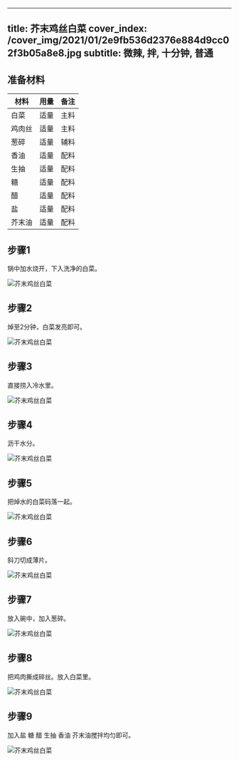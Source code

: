
---
title: 芥末鸡丝白菜
cover_index: /cover_img/2021/01/2e9fb536d2376e884d9cc02f3b05a8e8.jpg
subtitle: 微辣, 拌, 十分钟, 普通
---

## 准备材料

| 材料     | 用量 | 备注|
| ------- | ----- | --- |
| 白菜 | 适量| 主料 |
| 鸡肉丝 | 适量| 主料 |
| 葱碎 | 适量| 辅料 |
| 香油 | 适量| 配料 |
| 生抽 | 适量| 配料 |
| 糖 | 适量| 配料 |
| 醋 | 适量| 配料 |
| 盐 | 适量| 配料 |
| 芥末油 | 适量| 配料 |

## 步骤1

锅中加水烧开，下入洗净的白菜。

![芥末鸡丝白菜](https://i8.meishichina.com/attachment/recipe/201010/201010081534043.jpg?x-oss-process=style/p320) 

## 步骤2

焯至2分钟，白菜发亮即可。

![芥末鸡丝白菜](https://i8.meishichina.com/attachment/recipe/201010/201010081534339.jpg?x-oss-process=style/p320) 

## 步骤3

直接捞入冷水里。

![芥末鸡丝白菜](https://i8.meishichina.com/attachment/recipe/201010/201010081534454.jpg?x-oss-process=style/p320) 

## 步骤4

沥干水分。

![芥末鸡丝白菜](https://i8.meishichina.com/attachment/recipe/201010/201010081534563.jpg?x-oss-process=style/p320) 

## 步骤5

把焯水的白菜码落一起。

![芥末鸡丝白菜](https://i8.meishichina.com/attachment/recipe/201010/201010081535174.jpg?x-oss-process=style/p320) 

## 步骤6

斜刀切成薄片。

![芥末鸡丝白菜](https://i8.meishichina.com/attachment/recipe/201010/201010081535251.jpg?x-oss-process=style/p320) 

## 步骤7

放入碗中，加入葱碎。

![芥末鸡丝白菜](https://i8.meishichina.com/attachment/recipe/201010/201010081535393.jpg?x-oss-process=style/p320) 

## 步骤8

把鸡肉撕成碎丝。放入白菜里。

![芥末鸡丝白菜](https://i8.meishichina.com/attachment/recipe/201010/201010081535474.jpg?x-oss-process=style/p320) 

## 步骤9

加入盐 糖 醋 生抽 香油 芥末油搅拌均匀即可。

![芥末鸡丝白菜](https://i8.meishichina.com/attachment/recipe/201010/201010081535563.jpg?x-oss-process=style/p320) 

